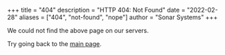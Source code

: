 +++
title = "404"
description = "HTTP 404: Not Found"
date = "2022-02-28"
aliases = ["404", "not-found", "nope"]
author = "Sonar Systems"
+++

We could not find the above page on our servers.

Try going back to the [main page](/).
